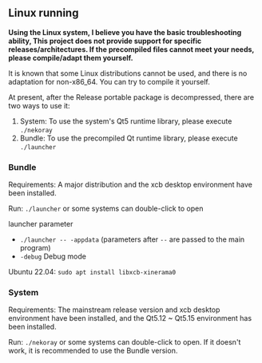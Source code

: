 ## Linux running

**Using the Linux system, I believe you have the basic troubleshooting ability,
This project does not provide support for specific releases/architectures. If the precompiled files cannot meet your needs, please compile/adapt them yourself.**

It is known that some Linux distributions cannot be used, and there is no adaptation for non-x86_64. You can try to compile it yourself.

At present, after the Release portable package is decompressed, there are two ways to use it:

1. System: To use the system's Qt5 runtime library, please execute `./nekoray`
2. Bundle: To use the precompiled Qt runtime library, please execute `./launcher`

### Bundle

Requirements: A major distribution and the xcb desktop environment have been installed.

Run: `./launcher` or some systems can double-click to open

launcher parameter

* `./launcher -- -appdata` (parameters after `--` are passed to the main program)
* `-debug` Debug mode

Ubuntu 22.04: `sudo apt install libxcb-xinerama0`

### System

Requirements: The mainstream release version and xcb desktop environment have been installed, and the Qt5.12 ~ Qt5.15 environment has been installed.

Run: `./nekoray` or some systems can double-click to open. If it doesn't work, it is recommended to use the Bundle version.
